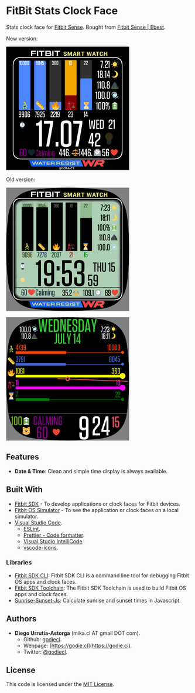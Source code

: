 # FitBit Stats Clock Face

Stats clock face for [Fitbit Sense](https://www.fitbit.com/global/us/products/smartwatches/sense). Bought from [Fitbit Sense | Ebest](https://www.ebest.cl/fitbit-sense.html).

New version:

![face](docs/20210721170743.png)

Old version:

![face](docs/20210715195359.png)

![face](docs/202107140924.png)

## Features

- **Date & Time**: Clean and simple time display is always available.

## Built With

- [Fitbit SDK](https://dev.fitbit.com/getting-started/) - To develop applications or clock faces for Fitbit devices.
- [Fitbit OS Simulator](https://dev.fitbit.com/release-notes/fitbit-os-simulator/) - To see the application or clock faces on a local simulator.
- [Visual Studio Code](https://code.visualstudio.com/insiders/).
  - [ESLint](https://marketplace.visualstudio.com/items?itemName=dbaeumer.vscode-eslint).
  - [Prettier - Code formatter](https://marketplace.visualstudio.com/items?itemName=esbenp.prettier-vscode).
  - [Visual Studio IntelliCode](visualstudioexptteam.vscodeintellicode).
  - [vscode-icons](vscode-icons-team.vscode-icons).

### Libraries

- [Fitbit SDK CLI](https://www.npmjs.com/package/@fitbit/sdk-cli): Fitbit SDK CLI is a command line tool for debugging Fitbit OS apps and clock faces.
- [Fitbit SDK Toolchain](https://www.npmjs.com/package/@fitbit/sdk): The Fitbit SDK Toolchain is used to build Fitbit OS apps and clock faces.
- [Sunrise-Sunset-Js](https://www.npmjs.com/package/sunrise-sunset-js): Calculate sunrise and sunset times in Javascript.

## Authors

- **Diego Urrutia-Astorga** (mika.cl AT gmail DOT com).
  - Github: [godiecl](https://github.com/godiecl).
  - Webpage: [https://godie.cl](https://godie.cl).
  - Twitter: [@godiecl](https://twitter.com/godiecl).

## License

This code is licensed under the [MIT License](./LICENSE).
